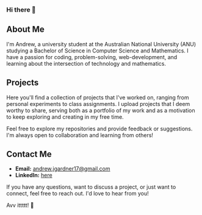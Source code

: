 ### Hi there 👋

## About Me

I'm Andrew, a university student at the Australian National University (ANU) studying a Bachelor of Science in Computer Science and Mathematics. I have a passion for coding, problem-solving, web-development, and learning about the intersection of technology and mathematics.

## Projects

Here you'll find a collection of projects that I've worked on, ranging from personal experiments to class assignments. I upload projects that I deem worthy to share, serving both as a portfolio of my work and as a motivation to keep exploring and creating in my free time.

Feel free to explore my repositories and provide feedback or suggestions. I'm always open to collaboration and learning from others!

## Contact Me

- **Email:** andrew.jgardner17@gmail.com
- **LinkedIn:** [here](https://www.linkedin.com/in/andrew-gardner-81b8b6284/)

If you have any questions, want to discuss a project, or just want to connect, feel free to reach out. I'd love to hear from you!

Avv ittttt! 🚀
